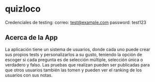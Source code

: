 # quizloco

Credenciales de testing:
correo: test@example.com
password: test123

## Acerca de la App

La aplicación tiene un sistema de usuarios, donde cada uno puede crear sus propios tests y personalizarlos a su gusto, teniendo la opción de escoger si cada pregunta es de selección múltiple, selección única o verdadero y falso. Las pruebas que realizan pueden ser publicadas para que otros usuarios también las tomen y pueden ver el ranking de los usuarios con sus notas.